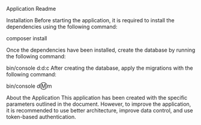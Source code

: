 Application Readme

Installation
Before starting the application, it is required to install the dependencies using the following command:

composer install

Once the dependencies have been installed, create the database by running the following command:

bin/console d:d:c
After creating the database, apply the migrations with the following command:

bin/console d:m:m

About the Application
This application has been created with the specific parameters outlined in the document. However, to improve the application, it is recommended to use better architecture, improve data control, and use token-based authentication.
